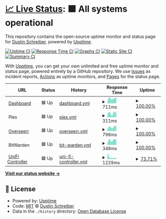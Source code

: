 # [📈 Live Status](https://ReArmedHalo.github.io/holonet-status): <!--live status--> **🟩 All systems operational**

This repository contains the open-source uptime monitor and status page for [Dustin Schreiber](https://www.dustinschreiber.com), powered by [Upptime](https://github.com/upptime/upptime).

[![Uptime CI](https://github.com/ReArmedHalo/holonet-status/workflows/Uptime%20CI/badge.svg)](https://github.com/ReArmedHalo/holonet-status/actions?query=workflow%3A%22Uptime+CI%22)
[![Response Time CI](https://github.com/ReArmedHalo/holonet-status/workflows/Response%20Time%20CI/badge.svg)](https://github.com/ReArmedHalo/holonet-status/actions?query=workflow%3A%22Response+Time+CI%22)
[![Graphs CI](https://github.com/ReArmedHalo/holonet-status/workflows/Graphs%20CI/badge.svg)](https://github.com/ReArmedHalo/holonet-status/actions?query=workflow%3A%22Graphs+CI%22)
[![Static Site CI](https://github.com/ReArmedHalo/holonet-status/workflows/Static%20Site%20CI/badge.svg)](https://github.com/ReArmedHalo/holonet-status/actions?query=workflow%3A%22Static+Site+CI%22)
[![Summary CI](https://github.com/ReArmedHalo/holonet-status/workflows/Summary%20CI/badge.svg)](https://github.com/ReArmedHalo/holonet-status/actions?query=workflow%3A%22Summary+CI%22)

With [Upptime](https://upptime.js.org), you can get your own unlimited and free uptime monitor and status page, powered entirely by a GitHub repository. We use [Issues](https://github.com/ReArmedHalo/holonet-status/issues) as incident reports, [Actions](https://github.com/ReArmedHalo/holonet-status/actions) as uptime monitors, and [Pages](https://ReArmedHalo.github.io/holonet-status) for the status page.

<!--start: status pages-->
<!-- This summary is generated by Upptime (https://github.com/upptime/upptime) -->
<!-- Do not edit this manually, your changes will be overwritten -->
<!-- prettier-ignore -->
| URL | Status | History | Response Time | Uptime |
| --- | ------ | ------- | ------------- | ------ |
| <img alt="" src="https://favicons.githubusercontent.com/holonet.us" height="13"> [Dashboard](https://holonet.us) | 🟩 Up | [dashboard.yml](https://github.com/ReArmedHalo/holonet-status/commits/HEAD/history/dashboard.yml) | <details><summary><img alt="Response time graph" src="./graphs/dashboard/response-time-week.png" height="20"> 711ms</summary><br><a href="https://ReArmedHalo.github.io/holonet-status/history/dashboard"><img alt="Response time 611" src="https://img.shields.io/endpoint?url=https%3A%2F%2Fraw.githubusercontent.com%2FReArmedHalo%2Fholonet-status%2FHEAD%2Fapi%2Fdashboard%2Fresponse-time.json"></a><br><a href="https://ReArmedHalo.github.io/holonet-status/history/dashboard"><img alt="24-hour response time 843" src="https://img.shields.io/endpoint?url=https%3A%2F%2Fraw.githubusercontent.com%2FReArmedHalo%2Fholonet-status%2FHEAD%2Fapi%2Fdashboard%2Fresponse-time-day.json"></a><br><a href="https://ReArmedHalo.github.io/holonet-status/history/dashboard"><img alt="7-day response time 711" src="https://img.shields.io/endpoint?url=https%3A%2F%2Fraw.githubusercontent.com%2FReArmedHalo%2Fholonet-status%2FHEAD%2Fapi%2Fdashboard%2Fresponse-time-week.json"></a><br><a href="https://ReArmedHalo.github.io/holonet-status/history/dashboard"><img alt="30-day response time 641" src="https://img.shields.io/endpoint?url=https%3A%2F%2Fraw.githubusercontent.com%2FReArmedHalo%2Fholonet-status%2FHEAD%2Fapi%2Fdashboard%2Fresponse-time-month.json"></a><br><a href="https://ReArmedHalo.github.io/holonet-status/history/dashboard"><img alt="1-year response time 611" src="https://img.shields.io/endpoint?url=https%3A%2F%2Fraw.githubusercontent.com%2FReArmedHalo%2Fholonet-status%2FHEAD%2Fapi%2Fdashboard%2Fresponse-time-year.json"></a></details> | <details><summary><a href="https://ReArmedHalo.github.io/holonet-status/history/dashboard">100.00%</a></summary><a href="https://ReArmedHalo.github.io/holonet-status/history/dashboard"><img alt="All-time uptime 99.67%" src="https://img.shields.io/endpoint?url=https%3A%2F%2Fraw.githubusercontent.com%2FReArmedHalo%2Fholonet-status%2FHEAD%2Fapi%2Fdashboard%2Fuptime.json"></a><br><a href="https://ReArmedHalo.github.io/holonet-status/history/dashboard"><img alt="24-hour uptime 100.00%" src="https://img.shields.io/endpoint?url=https%3A%2F%2Fraw.githubusercontent.com%2FReArmedHalo%2Fholonet-status%2FHEAD%2Fapi%2Fdashboard%2Fuptime-day.json"></a><br><a href="https://ReArmedHalo.github.io/holonet-status/history/dashboard"><img alt="7-day uptime 100.00%" src="https://img.shields.io/endpoint?url=https%3A%2F%2Fraw.githubusercontent.com%2FReArmedHalo%2Fholonet-status%2FHEAD%2Fapi%2Fdashboard%2Fuptime-week.json"></a><br><a href="https://ReArmedHalo.github.io/holonet-status/history/dashboard"><img alt="30-day uptime 98.82%" src="https://img.shields.io/endpoint?url=https%3A%2F%2Fraw.githubusercontent.com%2FReArmedHalo%2Fholonet-status%2FHEAD%2Fapi%2Fdashboard%2Fuptime-month.json"></a><br><a href="https://ReArmedHalo.github.io/holonet-status/history/dashboard"><img alt="1-year uptime 99.67%" src="https://img.shields.io/endpoint?url=https%3A%2F%2Fraw.githubusercontent.com%2FReArmedHalo%2Fholonet-status%2FHEAD%2Fapi%2Fdashboard%2Fuptime-year.json"></a></details>
| <img alt="" src="https://favicons.githubusercontent.com/null" height="13"> Plex | 🟩 Up | [plex.yml](https://github.com/ReArmedHalo/holonet-status/commits/HEAD/history/plex.yml) | <details><summary><img alt="Response time graph" src="./graphs/plex/response-time-week.png" height="20"> 311ms</summary><br><a href="https://ReArmedHalo.github.io/holonet-status/history/plex"><img alt="Response time 305" src="https://img.shields.io/endpoint?url=https%3A%2F%2Fraw.githubusercontent.com%2FReArmedHalo%2Fholonet-status%2FHEAD%2Fapi%2Fplex%2Fresponse-time.json"></a><br><a href="https://ReArmedHalo.github.io/holonet-status/history/plex"><img alt="24-hour response time 441" src="https://img.shields.io/endpoint?url=https%3A%2F%2Fraw.githubusercontent.com%2FReArmedHalo%2Fholonet-status%2FHEAD%2Fapi%2Fplex%2Fresponse-time-day.json"></a><br><a href="https://ReArmedHalo.github.io/holonet-status/history/plex"><img alt="7-day response time 311" src="https://img.shields.io/endpoint?url=https%3A%2F%2Fraw.githubusercontent.com%2FReArmedHalo%2Fholonet-status%2FHEAD%2Fapi%2Fplex%2Fresponse-time-week.json"></a><br><a href="https://ReArmedHalo.github.io/holonet-status/history/plex"><img alt="30-day response time 331" src="https://img.shields.io/endpoint?url=https%3A%2F%2Fraw.githubusercontent.com%2FReArmedHalo%2Fholonet-status%2FHEAD%2Fapi%2Fplex%2Fresponse-time-month.json"></a><br><a href="https://ReArmedHalo.github.io/holonet-status/history/plex"><img alt="1-year response time 305" src="https://img.shields.io/endpoint?url=https%3A%2F%2Fraw.githubusercontent.com%2FReArmedHalo%2Fholonet-status%2FHEAD%2Fapi%2Fplex%2Fresponse-time-year.json"></a></details> | <details><summary><a href="https://ReArmedHalo.github.io/holonet-status/history/plex">100.00%</a></summary><a href="https://ReArmedHalo.github.io/holonet-status/history/plex"><img alt="All-time uptime 99.26%" src="https://img.shields.io/endpoint?url=https%3A%2F%2Fraw.githubusercontent.com%2FReArmedHalo%2Fholonet-status%2FHEAD%2Fapi%2Fplex%2Fuptime.json"></a><br><a href="https://ReArmedHalo.github.io/holonet-status/history/plex"><img alt="24-hour uptime 100.00%" src="https://img.shields.io/endpoint?url=https%3A%2F%2Fraw.githubusercontent.com%2FReArmedHalo%2Fholonet-status%2FHEAD%2Fapi%2Fplex%2Fuptime-day.json"></a><br><a href="https://ReArmedHalo.github.io/holonet-status/history/plex"><img alt="7-day uptime 100.00%" src="https://img.shields.io/endpoint?url=https%3A%2F%2Fraw.githubusercontent.com%2FReArmedHalo%2Fholonet-status%2FHEAD%2Fapi%2Fplex%2Fuptime-week.json"></a><br><a href="https://ReArmedHalo.github.io/holonet-status/history/plex"><img alt="30-day uptime 96.33%" src="https://img.shields.io/endpoint?url=https%3A%2F%2Fraw.githubusercontent.com%2FReArmedHalo%2Fholonet-status%2FHEAD%2Fapi%2Fplex%2Fuptime-month.json"></a><br><a href="https://ReArmedHalo.github.io/holonet-status/history/plex"><img alt="1-year uptime 99.26%" src="https://img.shields.io/endpoint?url=https%3A%2F%2Fraw.githubusercontent.com%2FReArmedHalo%2Fholonet-status%2FHEAD%2Fapi%2Fplex%2Fuptime-year.json"></a></details>
| <img alt="" src="https://favicons.githubusercontent.com/overseerr.holonet.us" height="13"> [Overseerr](https://overseerr.holonet.us) | 🟩 Up | [overseerr.yml](https://github.com/ReArmedHalo/holonet-status/commits/HEAD/history/overseerr.yml) | <details><summary><img alt="Response time graph" src="./graphs/overseerr/response-time-week.png" height="20"> 798ms</summary><br><a href="https://ReArmedHalo.github.io/holonet-status/history/overseerr"><img alt="Response time 1639" src="https://img.shields.io/endpoint?url=https%3A%2F%2Fraw.githubusercontent.com%2FReArmedHalo%2Fholonet-status%2FHEAD%2Fapi%2Foverseerr%2Fresponse-time.json"></a><br><a href="https://ReArmedHalo.github.io/holonet-status/history/overseerr"><img alt="24-hour response time 988" src="https://img.shields.io/endpoint?url=https%3A%2F%2Fraw.githubusercontent.com%2FReArmedHalo%2Fholonet-status%2FHEAD%2Fapi%2Foverseerr%2Fresponse-time-day.json"></a><br><a href="https://ReArmedHalo.github.io/holonet-status/history/overseerr"><img alt="7-day response time 798" src="https://img.shields.io/endpoint?url=https%3A%2F%2Fraw.githubusercontent.com%2FReArmedHalo%2Fholonet-status%2FHEAD%2Fapi%2Foverseerr%2Fresponse-time-week.json"></a><br><a href="https://ReArmedHalo.github.io/holonet-status/history/overseerr"><img alt="30-day response time 1186" src="https://img.shields.io/endpoint?url=https%3A%2F%2Fraw.githubusercontent.com%2FReArmedHalo%2Fholonet-status%2FHEAD%2Fapi%2Foverseerr%2Fresponse-time-month.json"></a><br><a href="https://ReArmedHalo.github.io/holonet-status/history/overseerr"><img alt="1-year response time 1639" src="https://img.shields.io/endpoint?url=https%3A%2F%2Fraw.githubusercontent.com%2FReArmedHalo%2Fholonet-status%2FHEAD%2Fapi%2Foverseerr%2Fresponse-time-year.json"></a></details> | <details><summary><a href="https://ReArmedHalo.github.io/holonet-status/history/overseerr">100.00%</a></summary><a href="https://ReArmedHalo.github.io/holonet-status/history/overseerr"><img alt="All-time uptime 97.49%" src="https://img.shields.io/endpoint?url=https%3A%2F%2Fraw.githubusercontent.com%2FReArmedHalo%2Fholonet-status%2FHEAD%2Fapi%2Foverseerr%2Fuptime.json"></a><br><a href="https://ReArmedHalo.github.io/holonet-status/history/overseerr"><img alt="24-hour uptime 100.00%" src="https://img.shields.io/endpoint?url=https%3A%2F%2Fraw.githubusercontent.com%2FReArmedHalo%2Fholonet-status%2FHEAD%2Fapi%2Foverseerr%2Fuptime-day.json"></a><br><a href="https://ReArmedHalo.github.io/holonet-status/history/overseerr"><img alt="7-day uptime 100.00%" src="https://img.shields.io/endpoint?url=https%3A%2F%2Fraw.githubusercontent.com%2FReArmedHalo%2Fholonet-status%2FHEAD%2Fapi%2Foverseerr%2Fuptime-week.json"></a><br><a href="https://ReArmedHalo.github.io/holonet-status/history/overseerr"><img alt="30-day uptime 89.06%" src="https://img.shields.io/endpoint?url=https%3A%2F%2Fraw.githubusercontent.com%2FReArmedHalo%2Fholonet-status%2FHEAD%2Fapi%2Foverseerr%2Fuptime-month.json"></a><br><a href="https://ReArmedHalo.github.io/holonet-status/history/overseerr"><img alt="1-year uptime 97.49%" src="https://img.shields.io/endpoint?url=https%3A%2F%2Fraw.githubusercontent.com%2FReArmedHalo%2Fholonet-status%2FHEAD%2Fapi%2Foverseerr%2Fuptime-year.json"></a></details>
| <img alt="" src="https://favicons.githubusercontent.com/null" height="13"> BitWarden | 🟩 Up | [bit-warden.yml](https://github.com/ReArmedHalo/holonet-status/commits/HEAD/history/bit-warden.yml) | <details><summary><img alt="Response time graph" src="./graphs/bit-warden/response-time-week.png" height="20"> 348ms</summary><br><a href="https://ReArmedHalo.github.io/holonet-status/history/bit-warden"><img alt="Response time 516" src="https://img.shields.io/endpoint?url=https%3A%2F%2Fraw.githubusercontent.com%2FReArmedHalo%2Fholonet-status%2FHEAD%2Fapi%2Fbit-warden%2Fresponse-time.json"></a><br><a href="https://ReArmedHalo.github.io/holonet-status/history/bit-warden"><img alt="24-hour response time 398" src="https://img.shields.io/endpoint?url=https%3A%2F%2Fraw.githubusercontent.com%2FReArmedHalo%2Fholonet-status%2FHEAD%2Fapi%2Fbit-warden%2Fresponse-time-day.json"></a><br><a href="https://ReArmedHalo.github.io/holonet-status/history/bit-warden"><img alt="7-day response time 348" src="https://img.shields.io/endpoint?url=https%3A%2F%2Fraw.githubusercontent.com%2FReArmedHalo%2Fholonet-status%2FHEAD%2Fapi%2Fbit-warden%2Fresponse-time-week.json"></a><br><a href="https://ReArmedHalo.github.io/holonet-status/history/bit-warden"><img alt="30-day response time 389" src="https://img.shields.io/endpoint?url=https%3A%2F%2Fraw.githubusercontent.com%2FReArmedHalo%2Fholonet-status%2FHEAD%2Fapi%2Fbit-warden%2Fresponse-time-month.json"></a><br><a href="https://ReArmedHalo.github.io/holonet-status/history/bit-warden"><img alt="1-year response time 516" src="https://img.shields.io/endpoint?url=https%3A%2F%2Fraw.githubusercontent.com%2FReArmedHalo%2Fholonet-status%2FHEAD%2Fapi%2Fbit-warden%2Fresponse-time-year.json"></a></details> | <details><summary><a href="https://ReArmedHalo.github.io/holonet-status/history/bit-warden">100.00%</a></summary><a href="https://ReArmedHalo.github.io/holonet-status/history/bit-warden"><img alt="All-time uptime 98.36%" src="https://img.shields.io/endpoint?url=https%3A%2F%2Fraw.githubusercontent.com%2FReArmedHalo%2Fholonet-status%2FHEAD%2Fapi%2Fbit-warden%2Fuptime.json"></a><br><a href="https://ReArmedHalo.github.io/holonet-status/history/bit-warden"><img alt="24-hour uptime 100.00%" src="https://img.shields.io/endpoint?url=https%3A%2F%2Fraw.githubusercontent.com%2FReArmedHalo%2Fholonet-status%2FHEAD%2Fapi%2Fbit-warden%2Fuptime-day.json"></a><br><a href="https://ReArmedHalo.github.io/holonet-status/history/bit-warden"><img alt="7-day uptime 100.00%" src="https://img.shields.io/endpoint?url=https%3A%2F%2Fraw.githubusercontent.com%2FReArmedHalo%2Fholonet-status%2FHEAD%2Fapi%2Fbit-warden%2Fuptime-week.json"></a><br><a href="https://ReArmedHalo.github.io/holonet-status/history/bit-warden"><img alt="30-day uptime 97.14%" src="https://img.shields.io/endpoint?url=https%3A%2F%2Fraw.githubusercontent.com%2FReArmedHalo%2Fholonet-status%2FHEAD%2Fapi%2Fbit-warden%2Fuptime-month.json"></a><br><a href="https://ReArmedHalo.github.io/holonet-status/history/bit-warden"><img alt="1-year uptime 98.36%" src="https://img.shields.io/endpoint?url=https%3A%2F%2Fraw.githubusercontent.com%2FReArmedHalo%2Fholonet-status%2FHEAD%2Fapi%2Fbit-warden%2Fuptime-year.json"></a></details>
| <img alt="" src="https://favicons.githubusercontent.com/unifi.holonet.us" height="13"> [UniFi Controller](https://unifi.holonet.us) | 🟩 Up | [uni-fi-controller.yml](https://github.com/ReArmedHalo/holonet-status/commits/HEAD/history/uni-fi-controller.yml) | <details><summary><img alt="Response time graph" src="./graphs/uni-fi-controller/response-time-week.png" height="20"> 1229ms</summary><br><a href="https://ReArmedHalo.github.io/holonet-status/history/uni-fi-controller"><img alt="Response time 1095" src="https://img.shields.io/endpoint?url=https%3A%2F%2Fraw.githubusercontent.com%2FReArmedHalo%2Fholonet-status%2FHEAD%2Fapi%2Funi-fi-controller%2Fresponse-time.json"></a><br><a href="https://ReArmedHalo.github.io/holonet-status/history/uni-fi-controller"><img alt="24-hour response time 928" src="https://img.shields.io/endpoint?url=https%3A%2F%2Fraw.githubusercontent.com%2FReArmedHalo%2Fholonet-status%2FHEAD%2Fapi%2Funi-fi-controller%2Fresponse-time-day.json"></a><br><a href="https://ReArmedHalo.github.io/holonet-status/history/uni-fi-controller"><img alt="7-day response time 1229" src="https://img.shields.io/endpoint?url=https%3A%2F%2Fraw.githubusercontent.com%2FReArmedHalo%2Fholonet-status%2FHEAD%2Fapi%2Funi-fi-controller%2Fresponse-time-week.json"></a><br><a href="https://ReArmedHalo.github.io/holonet-status/history/uni-fi-controller"><img alt="30-day response time 2689" src="https://img.shields.io/endpoint?url=https%3A%2F%2Fraw.githubusercontent.com%2FReArmedHalo%2Fholonet-status%2FHEAD%2Fapi%2Funi-fi-controller%2Fresponse-time-month.json"></a><br><a href="https://ReArmedHalo.github.io/holonet-status/history/uni-fi-controller"><img alt="1-year response time 1095" src="https://img.shields.io/endpoint?url=https%3A%2F%2Fraw.githubusercontent.com%2FReArmedHalo%2Fholonet-status%2FHEAD%2Fapi%2Funi-fi-controller%2Fresponse-time-year.json"></a></details> | <details><summary><a href="https://ReArmedHalo.github.io/holonet-status/history/uni-fi-controller">73.71%</a></summary><a href="https://ReArmedHalo.github.io/holonet-status/history/uni-fi-controller"><img alt="All-time uptime 94.48%" src="https://img.shields.io/endpoint?url=https%3A%2F%2Fraw.githubusercontent.com%2FReArmedHalo%2Fholonet-status%2FHEAD%2Fapi%2Funi-fi-controller%2Fuptime.json"></a><br><a href="https://ReArmedHalo.github.io/holonet-status/history/uni-fi-controller"><img alt="24-hour uptime 100.00%" src="https://img.shields.io/endpoint?url=https%3A%2F%2Fraw.githubusercontent.com%2FReArmedHalo%2Fholonet-status%2FHEAD%2Fapi%2Funi-fi-controller%2Fuptime-day.json"></a><br><a href="https://ReArmedHalo.github.io/holonet-status/history/uni-fi-controller"><img alt="7-day uptime 73.71%" src="https://img.shields.io/endpoint?url=https%3A%2F%2Fraw.githubusercontent.com%2FReArmedHalo%2Fholonet-status%2FHEAD%2Fapi%2Funi-fi-controller%2Fuptime-week.json"></a><br><a href="https://ReArmedHalo.github.io/holonet-status/history/uni-fi-controller"><img alt="30-day uptime 53.68%" src="https://img.shields.io/endpoint?url=https%3A%2F%2Fraw.githubusercontent.com%2FReArmedHalo%2Fholonet-status%2FHEAD%2Fapi%2Funi-fi-controller%2Fuptime-month.json"></a><br><a href="https://ReArmedHalo.github.io/holonet-status/history/uni-fi-controller"><img alt="1-year uptime 94.48%" src="https://img.shields.io/endpoint?url=https%3A%2F%2Fraw.githubusercontent.com%2FReArmedHalo%2Fholonet-status%2FHEAD%2Fapi%2Funi-fi-controller%2Fuptime-year.json"></a></details>

<!--end: status pages-->

[**Visit our status website →**](https://ReArmedHalo.github.io/holonet-status)

## 📄 License

- Powered by: [Upptime](https://github.com/upptime/upptime)
- Code: [MIT](./LICENSE) © [Dustin Schreiber](https://www.dustinschreiber.com)
- Data in the `./history` directory: [Open Database License](https://opendatacommons.org/licenses/odbl/1-0/)
